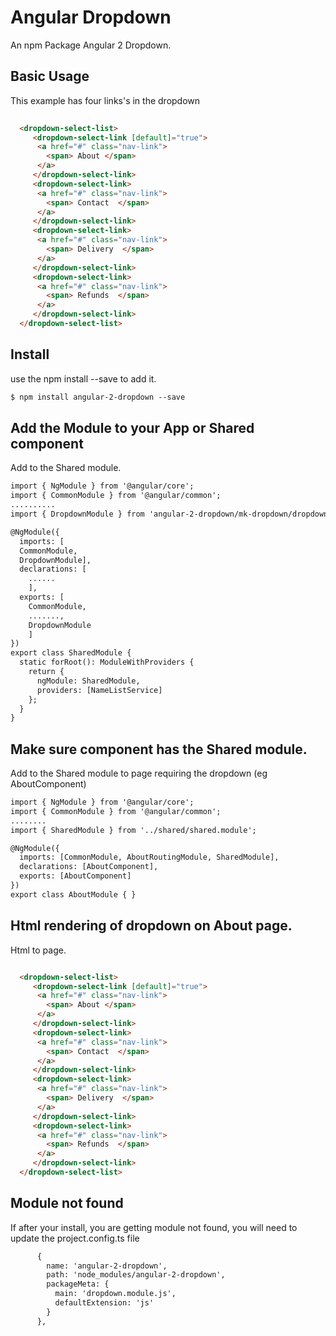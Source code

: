 # Angular Dropdown

An npm Package Angular 2 Dropdown.

## Basic Usage

This example has four links's in the dropdown
```html
 
  <dropdown-select-list>
     <dropdown-select-link [default]="true">                  
      <a href="#" class="nav-link">
        <span> About </span>
      </a>
     </dropdown-select-link>
     <dropdown-select-link> 
      <a href="#" class="nav-link">
        <span> Contact  </span>
      </a>
     </dropdown-select-link>
     <dropdown-select-link> 
      <a href="#" class="nav-link">
        <span> Delivery  </span>
      </a>
     </dropdown-select-link>
     <dropdown-select-link> 
      <a href="#" class="nav-link">
        <span> Refunds  </span>
      </a>
     </dropdown-select-link>                                          
  </dropdown-select-list>   

```

## Install

use the npm install --save to add it.
```html
$ npm install angular-2-dropdown --save
```

## Add the Module to your App or Shared component

Add to the Shared module.
```html
import { NgModule } from '@angular/core';
import { CommonModule } from '@angular/common';
..........
import { DropdownModule } from 'angular-2-dropdown/mk-dropdown/dropdown.module';

@NgModule({
  imports: [
  CommonModule,
  DropdownModule],
  declarations: [
    ......
    ],
  exports: [
    CommonModule,
    .......,
    DropdownModule
    ]
})
export class SharedModule {
  static forRoot(): ModuleWithProviders {
    return {
      ngModule: SharedModule,
      providers: [NameListService]
    };
  }
}

```


## Make sure component has the Shared module.

Add to the Shared module to page requiring the dropdown (eg AboutComponent)
```html
import { NgModule } from '@angular/core';
import { CommonModule } from '@angular/common';
........
import { SharedModule } from '../shared/shared.module';

@NgModule({
  imports: [CommonModule, AboutRoutingModule, SharedModule],
  declarations: [AboutComponent],
  exports: [AboutComponent]
})
export class AboutModule { }

```

## Html rendering of dropdown on About page.

Html to page.
```html

  <dropdown-select-list>
     <dropdown-select-link [default]="true">                  
      <a href="#" class="nav-link">
        <span> About </span>
      </a>
     </dropdown-select-link>
     <dropdown-select-link> 
      <a href="#" class="nav-link">
        <span> Contact  </span>
      </a>
     </dropdown-select-link>
     <dropdown-select-link> 
      <a href="#" class="nav-link">
        <span> Delivery  </span>
      </a>
     </dropdown-select-link>
     <dropdown-select-link> 
      <a href="#" class="nav-link">
        <span> Refunds  </span>
      </a>
     </dropdown-select-link>                                          
  </dropdown-select-list>  

```

## Module not found 
If after your install, you are getting module not found, you will need to update the project.config.ts file
```html
      {
        name: 'angular-2-dropdown',
        path: 'node_modules/angular-2-dropdown',
        packageMeta: {
          main: 'dropdown.module.js',
          defaultExtension: 'js'
        }
      },
```

